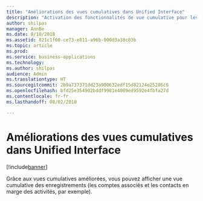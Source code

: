 ```yaml
---
title: "Améliorations des vues cumulatives dans Unified Interface"
description: "Activation des fonctionnalités de vue cumulative pour les entités en marge des activités"
author: shilpas
manager: AnnBe
ms.date: 8/10/2018
ms.assetid: 821c1f60-ce73-e811-a96b-000d3a18c83b
ms.topic: article
ms.prod: 
ms.service: business-applications
ms.technology: 
ms.author: shilpas
audience: Admin
ms.translationtype: HT
ms.sourcegitcommit: 2b9a737371dd23a900632edf15d82124e25286c6
ms.openlocfilehash: bfd25e354902bddf9981e4009ed9592e4fbfa27d
ms.contentlocale: fr-fr
ms.lasthandoff: 08/02/2018

---
```

# <a name="enhancements-to-roll-up-views-in-unified-interface"></a>Améliorations des vues cumulatives dans Unified Interface


[!include[banner](../../includes/banner.md)]

Grâce aux vues cumulatives améliorées, vous pouvez afficher une vue cumulative des enregistrements (les comptes associés et les contacts en marge des activités, par exemple).

